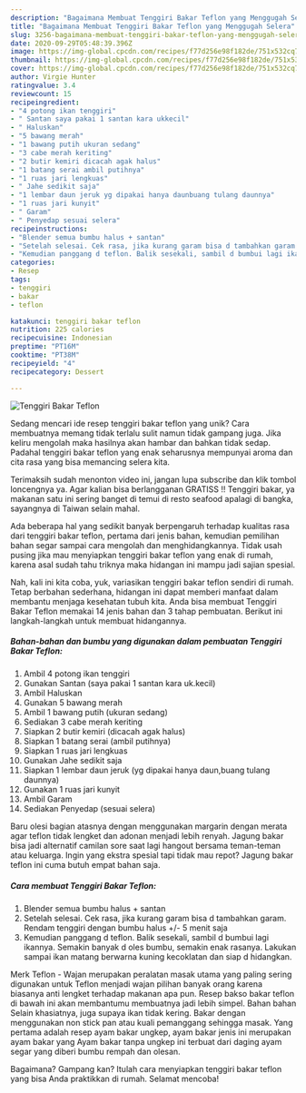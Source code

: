```yaml
---
description: "Bagaimana Membuat Tenggiri Bakar Teflon yang Menggugah Selera"
title: "Bagaimana Membuat Tenggiri Bakar Teflon yang Menggugah Selera"
slug: 3256-bagaimana-membuat-tenggiri-bakar-teflon-yang-menggugah-selera
date: 2020-09-29T05:48:39.396Z
image: https://img-global.cpcdn.com/recipes/f77d256e98f182de/751x532cq70/tenggiri-bakar-teflon-foto-resep-utama.jpg
thumbnail: https://img-global.cpcdn.com/recipes/f77d256e98f182de/751x532cq70/tenggiri-bakar-teflon-foto-resep-utama.jpg
cover: https://img-global.cpcdn.com/recipes/f77d256e98f182de/751x532cq70/tenggiri-bakar-teflon-foto-resep-utama.jpg
author: Virgie Hunter
ratingvalue: 3.4
reviewcount: 15
recipeingredient:
- "4 potong ikan tenggiri"
- " Santan saya pakai 1 santan kara ukkecil"
- " Haluskan"
- "5 bawang merah"
- "1 bawang putih ukuran sedang"
- "3 cabe merah keriting"
- "2 butir kemiri dicacah agak halus"
- "1 batang serai ambil putihnya"
- "1 ruas jari lengkuas"
- " Jahe sedikit saja"
- "1 lembar daun jeruk yg dipakai hanya daunbuang tulang daunnya"
- "1 ruas jari kunyit"
- " Garam"
- " Penyedap sesuai selera"
recipeinstructions:
- "Blender semua bumbu halus + santan"
- "Setelah selesai. Cek rasa, jika kurang garam bisa d tambahkan garam. Rendam tenggiri dengan bumbu halus +/- 5 menit saja"
- "Kemudian panggang d teflon. Balik sesekali, sambil d bumbui lagi ikannya. Semakin banyak d oles bumbu, semakin enak rasanya. Lakukan sampai ikan matang berwarna kuning kecoklatan dan siap d hidangkan."
categories:
- Resep
tags:
- tenggiri
- bakar
- teflon

katakunci: tenggiri bakar teflon 
nutrition: 225 calories
recipecuisine: Indonesian
preptime: "PT16M"
cooktime: "PT38M"
recipeyield: "4"
recipecategory: Dessert

---
```



![Tenggiri Bakar Teflon](https://img-global.cpcdn.com/recipes/f77d256e98f182de/751x532cq70/tenggiri-bakar-teflon-foto-resep-utama.jpg)

Sedang mencari ide resep tenggiri bakar teflon yang unik? Cara membuatnya memang tidak terlalu sulit namun tidak gampang juga. Jika keliru mengolah maka hasilnya akan hambar dan bahkan tidak sedap. Padahal tenggiri bakar teflon yang enak seharusnya mempunyai aroma dan cita rasa yang bisa memancing selera kita.

Terimaksih sudah menonton video ini, jangan lupa subscribe dan klik tombol loncengnya ya. Agar kalian bisa berlangganan GRATISS !! Tenggiri bakar, ya makanan satu ini sering banget di temui di resto seafood apalagi di bangka, sayangnya di Taiwan selain mahal.

Ada beberapa hal yang sedikit banyak berpengaruh terhadap kualitas rasa dari tenggiri bakar teflon, pertama dari jenis bahan, kemudian pemilihan bahan segar sampai cara mengolah dan menghidangkannya. Tidak usah pusing jika mau menyiapkan tenggiri bakar teflon yang enak di rumah, karena asal sudah tahu triknya maka hidangan ini mampu jadi sajian spesial.


Nah, kali ini kita coba, yuk, variasikan tenggiri bakar teflon sendiri di rumah. Tetap berbahan sederhana, hidangan ini dapat memberi manfaat dalam membantu menjaga kesehatan tubuh kita. Anda bisa membuat Tenggiri Bakar Teflon memakai 14 jenis bahan dan 3 tahap pembuatan. Berikut ini langkah-langkah untuk membuat hidangannya.

<!--inarticleads1-->

##### Bahan-bahan dan bumbu yang digunakan dalam pembuatan Tenggiri Bakar Teflon:

1. Ambil 4 potong ikan tenggiri
1. Gunakan  Santan (saya pakai 1 santan kara uk.kecil)
1. Ambil  Haluskan
1. Gunakan 5 bawang merah
1. Ambil 1 bawang putih (ukuran sedang)
1. Sediakan 3 cabe merah keriting
1. Siapkan 2 butir kemiri (dicacah agak halus)
1. Siapkan 1 batang serai (ambil putihnya)
1. Siapkan 1 ruas jari lengkuas
1. Gunakan  Jahe sedikit saja
1. Siapkan 1 lembar daun jeruk (yg dipakai hanya daun,buang tulang daunnya)
1. Gunakan 1 ruas jari kunyit
1. Ambil  Garam
1. Sediakan  Penyedap (sesuai selera)


Baru olesi bagian atasnya dengan menggunakan margarin dengan merata agar teflon tidak lengket dan adonan menjadi lebih renyah. Jagung bakar bisa jadi alternatif camilan sore saat lagi hangout bersama teman-teman atau keluarga. Ingin yang ekstra spesial tapi tidak mau repot? Jagung bakar teflon ini cuma butuh empat bahan saja. 

<!--inarticleads2-->

##### Cara membuat Tenggiri Bakar Teflon:

1. Blender semua bumbu halus + santan
1. Setelah selesai. Cek rasa, jika kurang garam bisa d tambahkan garam. Rendam tenggiri dengan bumbu halus +/- 5 menit saja
1. Kemudian panggang d teflon. Balik sesekali, sambil d bumbui lagi ikannya. Semakin banyak d oles bumbu, semakin enak rasanya. Lakukan sampai ikan matang berwarna kuning kecoklatan dan siap d hidangkan.


Merk Teflon - Wajan merupakan peralatan masak utama yang paling sering digunakan untuk Teflon menjadi wajan pilihan banyak orang karena biasanya anti lengket terhadap makanan apa pun. Resep bakso bakar teflon di bawah ini akan membantumu membuatnya jadi lebih simpel. Bahan bahan Selain khasiatnya, juga supaya ikan tidak kering. Bakar dengan menggunakan non stick pan atau kuali pemanggang sehingga masak. Yang pertama adalah resep ayam bakar ungkep, ayam bakar jenis ini merupakan ayam bakar yang Ayam bakar tanpa ungkep ini terbuat dari daging ayam segar yang diberi bumbu rempah dan olesan. 

Bagaimana? Gampang kan? Itulah cara menyiapkan tenggiri bakar teflon yang bisa Anda praktikkan di rumah. Selamat mencoba!
